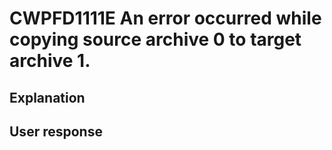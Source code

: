 # CWPFD1111E An error occurred while copying source archive 0 to target archive 1.

## Explanation

## User response